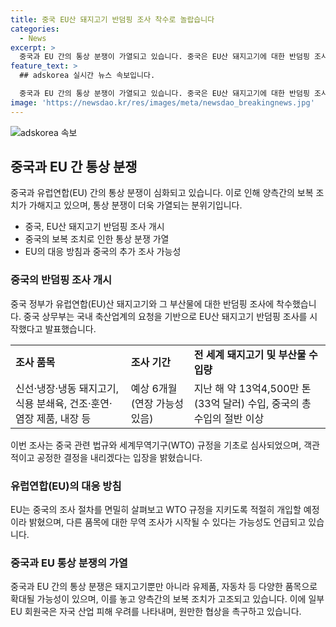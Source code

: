 ```yaml
---
title: 중국 EU산 돼지고기 반덤핑 조사 착수로 놀랍습니다
categories:
  - News
excerpt: >
  중국과 EU 간의 통상 분쟁이 가열되고 있습니다. 중국은 EU산 돼지고기에 대한 반덤핑 조사를 시작했고, EU도 적절히 개입할 수 있다고 밝혔습니다. 이는 이전에 EU가 중국산 전기차 관세를 인상한 것에 대한 보복 조치로 보입니다. 두 나라 간의 분쟁이 더욱 심화될 수 있으며, 유제품이나 자동차 등 다른 품목에 대한 무역 조사도 예상됩니다. 하지만 일부 EU 회원국은 자국 산업에 대한 피해 우려를 나타내며 원만한 협상을 촉구하고 있습니다.
feature_text: >
  ## adskorea 실시간 뉴스 속보입니다.

  중국과 EU 간의 통상 분쟁이 가열되고 있습니다. 중국은 EU산 돼지고기에 대한 반덤핑 조사를 시작했고, EU도 적절히 개입할 수 있다고 밝혔습니다. 이는 이전에 EU가 중국산 전기차 관세를 인상한 것에 대한 보복 조치로 보입니다. 두 나라 간의 분쟁이 더욱 심화될 수 있으며, 유제품이나 자동차 등 다른 품목에 대한 무역 조사도 예상됩니다. 하지만 일부 EU 회원국은 자국 산업에 대한 피해 우려를 나타내며 원만한 협상을 촉구하고 있습니다.
image: 'https://newsdao.kr/res/images/meta/newsdao_breakingnews.jpg'
---
```


<p><img src="https://newsdao.kr/res/images/meta/newsdao_breakingnews.jpg" alt="adskorea 속보" /></p>

<h2 data-ke-size="size26">중국과 EU 간 통상 분쟁</h2>

<p data-ke-size="size16">중국과 유럽연합(EU) 간의 통상 분쟁이 심화되고 있습니다. 이로 인해 양측간의 보복 조치가 가해지고 있으며, 통상 분쟁이 더욱 가열되는 분위기입니다.</p>

<ul>
  <li>중국, EU산 돼지고기 반덤핑 조사 개시</li>
  <li>중국의 보복 조치로 인한 통상 분쟁 가열</li>
  <li>EU의 대응 방침과 중국의 추가 조사 가능성</li>
</ul>

<h3>중국의 반덤핑 조사 개시</h3>

<p data-ke-size="size16">중국 정부가 유럽연합(EU)산 돼지고기와 그 부산물에 대한 반덤핑 조사에 착수했습니다. 중국 상무부는 국내 축산업계의 요청을 기반으로 EU산 돼지고기 반덤핑 조사를 시작했다고 발표했습니다.</p>

<table>
  <tr>
    <td><b>조사 품목</b></td>
    <td><b>조사 기간</b></td>
    <td><b>전 세계 돼지고기 및 부산물 수입량</b></td>
  </tr>
  <tr>
    <td>신선·냉장·냉동 돼지고기, 식용 분쇄육, 건조·훈연·염장 제품, 내장 등</td>
    <td>예상 6개월 (연장 가능성 있음)</td>
    <td>지난 해 약 13억4,500만 톤(33억 달러) 수입, 중국의 총 수입의 절반 이상</td>
  </tr>
</table>

<p data-ke-size="size16">이번 조사는 중국 관련 법규와 세계무역기구(WTO) 규정을 기초로 심사되었으며, 객관적이고 공정한 결정을 내리겠다는 입장을 밝혔습니다.</p>

<h3>유럽연합(EU)의 대응 방침</h3>

<p data-ke-size="size16">EU는 중국의 조사 절차를 면밀히 살펴보고 WTO 규정을 지키도록 적절히 개입할 예정이라 밝혔으며, 다른 품목에 대한 무역 조사가 시작될 수 있다는 가능성도 언급되고 있습니다.</p>

<h3>중국과 EU 통상 분쟁의 가열</h3>

<p data-ke-size="size16">중국과 EU 간의 통상 분쟁은 돼지고기뿐만 아니라 유제품, 자동차 등 다양한 품목으로 확대될 가능성이 있으며, 이를 놓고 양측간의 보복 조치가 고조되고 있습니다. 이에 일부 EU 회원국은 자국 산업 피해 우려를 나타내며, 원만한 협상을 촉구하고 있습니다.</p>

